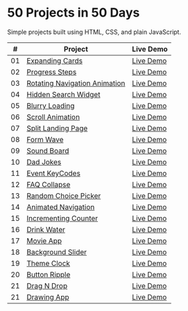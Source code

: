# 50 Projects in 50 Days

Simple projects built using HTML, CSS, and plain JavaScript.

|  #  | Project                                                          | Live Demo                                                                           |
| :-: | ---------------------------------------------------------------- | ----------------------------------------------------------------------------------- |
| 01  | [Expanding Cards](./expanding-cards/README.md)                   | [Live Demo](https://josephgattuso.github.io/50-projects/expanding-cards/index)      |
| 02  | [Progress Steps](./progress-steps/README.md)                     | [Live Demo](https://josephgattuso.github.io/50-projects/progress-steps/index)       |
| 03  | [Rotating Navigation Animation](./rotating-navigation/README.md) | [Live Demo](https://josephgattuso.github.io/50-projects/rotating-navigation/index)  |
| 04  | [Hidden Search Widget](./hidden-search/README.md)                | [Live Demo](https://josephgattuso.github.io/50-projects/hidden-search/index)        |
| 05  | [Blurry Loading](./blurry-loading/README.md)                     | [Live Demo](https://josephgattuso.github.io/50-projects/blurry-loading/index)       |
| 06  | [Scroll Animation](./scroll-animation/README.md)                 | [Live Demo](https://josephgattuso.github.io/50-projects/scroll-animation/index)     |
| 07  | [Split Landing Page](./split-landing/README.md)                  | [Live Demo](https://josephgattuso.github.io/50-projects/split-landing/index)        |
| 08  | [Form Wave](./form-wave/README.md)                               | [Live Demo](https://josephgattuso.github.io/50-projects/form-wave/index)            |
| 09  | [Sound Board](./sound-board/README.md)                           | [Live Demo](https://josephgattuso.github.io/50-projects/sound-board/index)          |
| 10  | [Dad Jokes](./dad-jokes/README.md)                               | [Live Demo](https://josephgattuso.github.io/50-projects/dad-jokes/index)            |
| 11  | [Event KeyCodes](./event-keycodes/README.md)                     | [Live Demo](https://josephgattuso.github.io/50-projects/event-keycodes/index)       |
| 12  | [FAQ Collapse](./faq-collapse/README.md)                         | [Live Demo](https://josephgattuso.github.io/50-projects/faq-collapse/index)         |
| 13  | [Random Choice Picker](./random-choice-picker/README.md)         | [Live Demo](https://josephgattuso.github.io/50-projects/random-choice-picker/index) |
| 14  | [Animated Navigation](./animated-navigation/README.md)           | [Live Demo](https://josephgattuso.github.io/50-projects/animated-navigation/index)  |
| 15  | [Incrementing Counter](./incrementing-counter/README.md)         | [Live Demo](https://josephgattuso.github.io/50-projects/incrementing-counter/index) |
| 16  | [Drink Water](./drink-water/README.md)                           | [Live Demo](https://josephgattuso.github.io/50-projects/drink-water/index)          |
| 17  | [Movie App](./movie-app/README.md)                               | [Live Demo](https://josephgattuso.github.io/50-projects/movie-app/index)            |
| 18  | [Background Slider](./background-slider/README.md)               | [Live Demo](https://josephgattuso.github.io/50-projects/background-slider/index)    |
| 19  | [Theme Clock](./theme-clock/README.md)                           | [Live Demo](https://josephgattuso.github.io/50-projects/theme-clock/index)          |
| 20  | [Button Ripple](./button-ripple/README.md)                       | [Live Demo](https://josephgattuso.github.io/50-projects/button-ripple/index)        |
| 21  | [Drag N Drop](./drag-n-drop/README.md)                           | [Live Demo](https://josephgattuso.github.io/50-projects/drag-n-drop/index)          |
| 21  | [Drawing App](./drawing-app/README.md)                           | [Live Demo](https://josephgattuso.github.io/50-projects/drawing-app/index)          |
